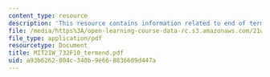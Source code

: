 ```yaml
---
content_type: resource
description: 'This resource contains information related to end of term report outline. '
file: /media/https%3A/open-learning-course-data-rc.s3.amazonaws.com/21w-732-science-writing-and-new-media-fall-2010/a93b6262804c340b9e668836609d447a_MIT21W_732F10_termend.pdf
file_type: application/pdf
resourcetype: Document
title: MIT21W_732F10_termend.pdf
uid: a93b6262-804c-340b-9e66-8836609d447a
---
```

